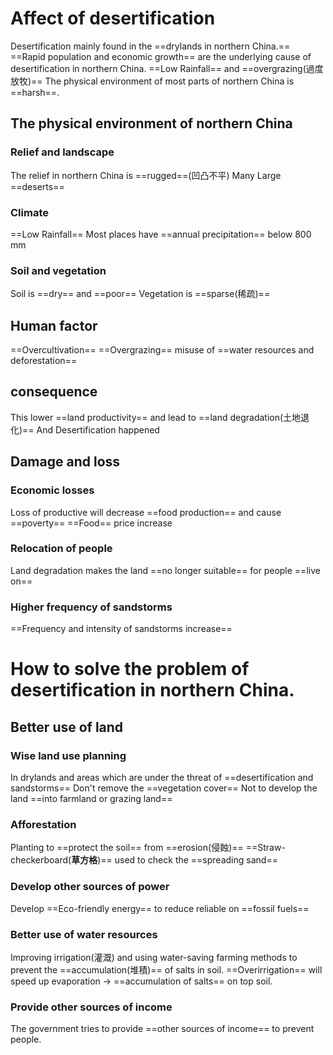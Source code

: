 # Affect of desertification

Desertification mainly found in the ==drylands in northern China.==
==Rapid population and economic growth== are the underlying cause of desertification in northern China.
==Low Rainfall== and ==overgrazing(過度放牧)==
The physical environment of most parts of northern China is ==harsh==.
## The physical environment of northern China

### Relief and landscape 
The relief in northern China is ==rugged==(凹凸不平)
Many Large ==deserts==

### Climate 
==Low Rainfall==
Most places have ==annual precipitation== below 800 mm

### Soil and vegetation
Soil is ==dry== and ==poor== 
Vegetation is ==sparse(稀疏)==

## Human factor
==Overcultivation==
==Overgrazing==
misuse of ==water resources and deforestation==
## consequence 
This lower ==land productivity== and lead to ==land degradation(土地退化)==
And Desertification happened

## Damage and loss
### Economic losses
Loss of productive will decrease ==food production== and cause ==poverty==
==Food== price increase
### Relocation of people
Land degradation makes the land ==no longer suitable== for people ==live on==
### Higher frequency of sandstorms
==Frequency and intensity of sandstorms increase==
# How to solve the problem of desertification in northern China.
## Better use of land
### Wise land use planning 
In drylands and areas which are under the threat of ==desertification and sandstorms==
Don't remove the ==vegetation cover==
Not to develop the land ==into farmland or grazing land==

### Afforestation
Planting to ==protect the soil== from ==erosion(侵蝕)==
==Straw-checkerboard(**草方格**)== used to check the ==spreading sand==

### Develop other sources of power 
Develop ==Eco-friendly energy== to reduce reliable on ==fossil fuels==
### Better use of water resources
Improving irrigation(灌溉) and using water-saving farming methods to prevent the ==accumulation(堆積)== of salts in soil.
==Overirrigation== will speed up evaporation → ==accumulation of salts== on top soil.

### Provide other sources of income
The government tries to provide ==other sources of income== to prevent people.